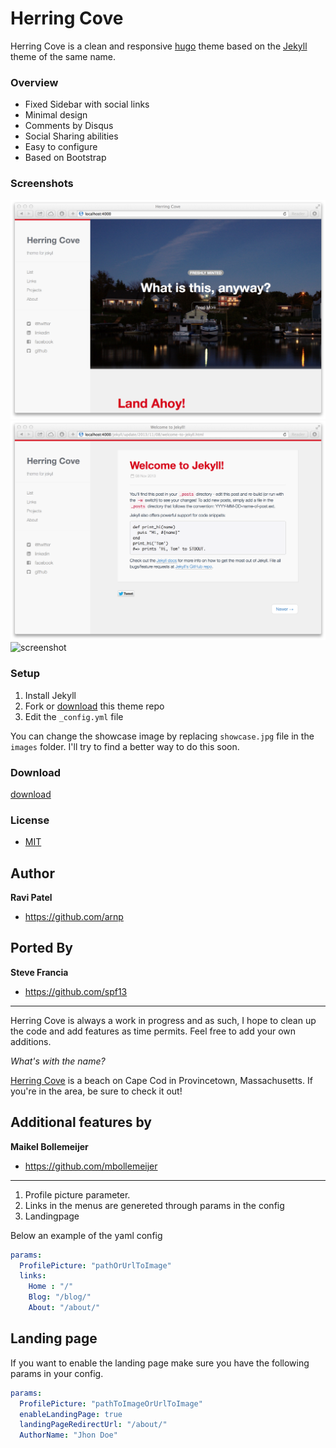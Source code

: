 Herring Cove
============

Herring Cove is a clean and responsive [hugo](http://hugo.spf13.com) theme based on the [Jekyll](http://jekyllrb.com) theme of the same name.


### Overview

* Fixed Sidebar with social links
* Minimal design 
* Comments by Disqus
* Social Sharing abilities 
* Easy to configure
* Based on Bootstrap

### Screenshots

![screenshot](/images/screenshot1.png)
![screenshot](/images/screenshot2.png)
![screenshot](/images/screenshot-landing.png)

### Setup

1. Install Jekyll
2. Fork or [download](https://github.com/arnp/herring-cove/archive/master.zip) this theme repo
3. Edit the `_config.yml` file

You can change the showcase image by replacing `showcase.jpg` file in the `images` folder. I'll try to find a better way to do this soon. 

### Download

[download](https://github.com/arnp/herring-cove/archive/master.zip)

### License
* [MIT](http://opensource.org/licenses/MIT)

## Author
**Ravi Patel**
- <https://github.com/arnp>

## Ported By
**Steve Francia**
- <https://github.com/spf13>

-------------
Herring Cove is always a work in progress and as such, I hope to clean up the code and add features as time permits. Feel free to add your own additions. 

*What's with the name?*

[Herring Cove](http://www.capecodbeachchair.com/beachguide/index.cfm?page=3&BeachID=5) is a beach on Cape Cod in Provincetown, Massachusetts. If you're in the area, be sure to check it out!

## Additional features by
**Maikel Bollemeijer**
- <https://github.com/mbollemeijer>

-------------

1. Profile picture parameter.
2. Links in the menus are genereted through params in the config
3. Landingpage

Below an example of the yaml config
```yaml
params:
  ProfilePicture: "pathOrUrlToImage"
  links:
    Home : "/"
    Blog: "/blog/"
    About: "/about/"
```

## Landing page
If you want to enable the landing page make sure you have the following params in your config.

```yaml
params:
  ProfilePicture: "pathToImageOrUrlToImage"
  enableLandingPage: true
  landingPageRedirectUrl: "/about/"
  AuthorName: "Jhon Doe"
```
